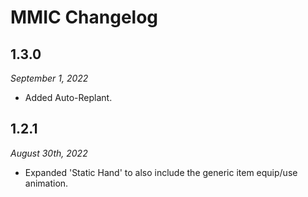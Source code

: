 # MMIC Changelog

## 1.3.0
*September 1, 2022*

* Added Auto-Replant.

## 1.2.1
*August 30th, 2022*

* Expanded 'Static Hand' to also include the generic item equip/use animation.
